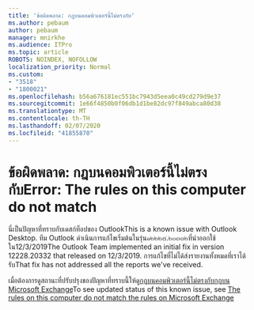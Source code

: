 ```yaml
---
title: 'ข้อผิดพลาด: กฎบนคอมพิวเตอร์นี้ไม่ตรงกับ'
ms.author: pebaum
author: pebaum
manager: mnirkhe
ms.audience: ITPro
ms.topic: article
ROBOTS: NOINDEX, NOFOLLOW
localization_priority: Normal
ms.custom:
- "3518"
- "1800021"
ms.openlocfilehash: b56a676181ec551bc7943d5eea0c49cd279d9e37
ms.sourcegitcommit: 1e66f4850b0f06db1d1be82dc97f849abca80d38
ms.translationtype: MT
ms.contentlocale: th-TH
ms.lasthandoff: 02/07/2020
ms.locfileid: "41855870"
---
```

# <a name="error-the-rules-on-this-computer-do-not-match"></a><span data-ttu-id="ac5c9-102">ข้อผิดพลาด: กฎบนคอมพิวเตอร์นี้ไม่ตรงกับ</span><span class="sxs-lookup"><span data-stu-id="ac5c9-102">Error: The rules on this computer do not match</span></span>

<span data-ttu-id="ac5c9-103">นี่เป็นปัญหาที่ทราบกับเดสก์ท็อปของ Outlook</span><span class="sxs-lookup"><span data-stu-id="ac5c9-103">This is a known issue with Outlook Desktop.</span></span> <span data-ttu-id="ac5c9-104">ทีม Outlook ดำเนินการแก้ไขเริ่มต้นในรุ่น๑๒๒๒๘.๒๐๓๓๒ที่นำออกใช้ใน12/3/2019</span><span class="sxs-lookup"><span data-stu-id="ac5c9-104">The Outlook Team implemented an initial fix in version 12228.20332 that released on 12/3/2019.</span></span> <span data-ttu-id="ac5c9-105">การแก้ไขที่ไม่ได้ส่งรายงานทั้งหมดที่เราได้รับ</span><span class="sxs-lookup"><span data-stu-id="ac5c9-105">That fix has not addressed all the reports we've received.</span></span>

<span data-ttu-id="ac5c9-106">เมื่อต้องการดูสถานะที่ปรับปรุงของปัญหาที่ทราบนี้ให้ดู[กฎบนคอมพิวเตอร์นี้ไม่ตรงกับกฎบน Microsoft Exchange](https://support.office.com/article/d032e037-b224-429e-b325-633afde9b5f0)</span><span class="sxs-lookup"><span data-stu-id="ac5c9-106">To see updated status of this known issue, see [The rules on this computer do not match the rules on Microsoft Exchange](https://support.office.com/article/d032e037-b224-429e-b325-633afde9b5f0)</span></span>